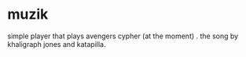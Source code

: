# muzik
 simple player that plays avengers cypher (at the moment) . the song by khaligraph jones and katapilla.
